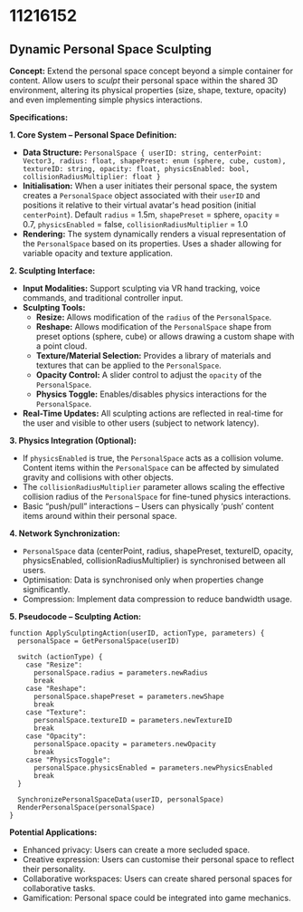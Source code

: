 # 11216152

## Dynamic Personal Space Sculpting

**Concept:** Extend the personal space concept beyond a simple container for content. Allow users to *sculpt* their personal space within the shared 3D environment, altering its physical properties (size, shape, texture, opacity) and even implementing simple physics interactions.

**Specifications:**

**1. Core System – Personal Space Definition:**

*   **Data Structure:**  `PersonalSpace { userID: string, centerPoint: Vector3, radius: float, shapePreset: enum (sphere, cube, custom), textureID: string, opacity: float, physicsEnabled: bool, collisionRadiusMultiplier: float }`
*   **Initialisation:** When a user initiates their personal space, the system creates a `PersonalSpace` object associated with their `userID` and positions it relative to their virtual avatar's head position (initial `centerPoint`). Default `radius` = 1.5m, `shapePreset` = sphere, `opacity` = 0.7, `physicsEnabled` = false, `collisionRadiusMultiplier` = 1.0
*   **Rendering:** The system dynamically renders a visual representation of the `PersonalSpace` based on its properties. Uses a shader allowing for variable opacity and texture application.

**2. Sculpting Interface:**

*   **Input Modalities:** Support sculpting via VR hand tracking, voice commands, and traditional controller input.
*   **Sculpting Tools:**
    *   **Resize:** Allows modification of the `radius` of the `PersonalSpace`.
    *   **Reshape:** Allows modification of the `PersonalSpace` shape from preset options (sphere, cube) or allows drawing a custom shape with a point cloud.
    *   **Texture/Material Selection:** Provides a library of materials and textures that can be applied to the `PersonalSpace`.
    *   **Opacity Control:** A slider control to adjust the `opacity` of the `PersonalSpace`.
    *   **Physics Toggle:** Enables/disables physics interactions for the `PersonalSpace`.
*   **Real-Time Updates:** All sculpting actions are reflected in real-time for the user and visible to other users (subject to network latency).

**3. Physics Integration (Optional):**

*   If `physicsEnabled` is true, the `PersonalSpace` acts as a collision volume. Content items within the `PersonalSpace` can be affected by simulated gravity and collisions with other objects.
*   The `collisionRadiusMultiplier` parameter allows scaling the effective collision radius of the `PersonalSpace` for fine-tuned physics interactions.
*   Basic “push/pull” interactions – Users can physically ‘push’ content items around within their personal space.

**4. Network Synchronization:**

*   `PersonalSpace` data (centerPoint, radius, shapePreset, textureID, opacity, physicsEnabled, collisionRadiusMultiplier) is synchronised between all users.
*   Optimisation: Data is synchronised only when properties change significantly.
*   Compression: Implement data compression to reduce bandwidth usage.

**5. Pseudocode – Sculpting Action:**

```
function ApplySculptingAction(userID, actionType, parameters) {
  personalSpace = GetPersonalSpace(userID)

  switch (actionType) {
    case "Resize":
      personalSpace.radius = parameters.newRadius
      break
    case "Reshape":
      personalSpace.shapePreset = parameters.newShape
      break
    case "Texture":
      personalSpace.textureID = parameters.newTextureID
      break
    case "Opacity":
      personalSpace.opacity = parameters.newOpacity
      break
    case "PhysicsToggle":
      personalSpace.physicsEnabled = parameters.newPhysicsEnabled
      break
  }

  SynchronizePersonalSpaceData(userID, personalSpace)
  RenderPersonalSpace(personalSpace)
}
```

**Potential Applications:**

*   Enhanced privacy: Users can create a more secluded space.
*   Creative expression: Users can customise their personal space to reflect their personality.
*   Collaborative workspaces: Users can create shared personal spaces for collaborative tasks.
*   Gamification: Personal space could be integrated into game mechanics.